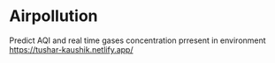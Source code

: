 # Airpollution
Predict AQI and real time gases concentration prresent in environment
https://tushar-kaushik.netlify.app/
